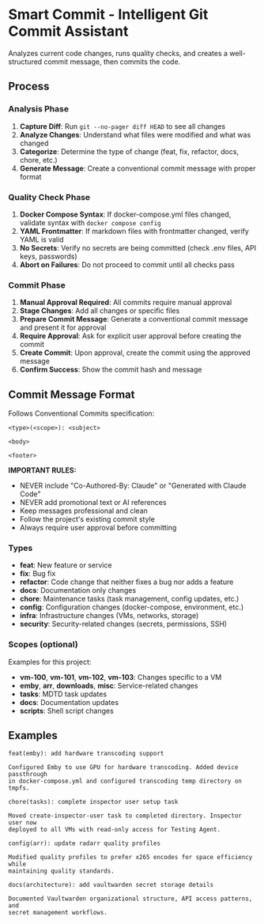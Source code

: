 # Smart Commit - Intelligent Git Commit Assistant

Analyzes current code changes, runs quality checks, and creates a well-structured commit message, then commits the code.

## Process

### Analysis Phase
1. **Capture Diff**: Run `git --no-pager diff HEAD` to see all changes
2. **Analyze Changes**: Understand what files were modified and what was changed
3. **Categorize**: Determine the type of change (feat, fix, refactor, docs, chore, etc.)
4. **Generate Message**: Create a conventional commit message with proper format

### Quality Check Phase
1. **Docker Compose Syntax**: If docker-compose.yml files changed, validate syntax with `docker compose config`
2. **YAML Frontmatter**: If markdown files with frontmatter changed, verify YAML is valid
3. **No Secrets**: Verify no secrets are being committed (check .env files, API keys, passwords)
4. **Abort on Failures**: Do not proceed to commit until all checks pass

### Commit Phase
1. **Manual Approval Required**: All commits require manual approval
2. **Stage Changes**: Add all changes or specific files
3. **Prepare Commit Message**: Generate a conventional commit message and present it for approval
4. **Require Approval**: Ask for explicit user approval before creating the commit
5. **Create Commit**: Upon approval, create the commit using the approved message
6. **Confirm Success**: Show the commit hash and message

## Commit Message Format

Follows Conventional Commits specification:
```
<type>(<scope>): <subject>

<body>

<footer>
```

**IMPORTANT RULES:**
- NEVER include "Co-Authored-By: Claude" or "Generated with Claude Code"
- NEVER add promotional text or AI references
- Keep messages professional and clean
- Follow the project's existing commit style
- Always require user approval before committing

### Types
- **feat**: New feature or service
- **fix**: Bug fix
- **refactor**: Code change that neither fixes a bug nor adds a feature
- **docs**: Documentation only changes
- **chore**: Maintenance tasks (task management, config updates, etc.)
- **config**: Configuration changes (docker-compose, environment, etc.)
- **infra**: Infrastructure changes (VMs, networks, storage)
- **security**: Security-related changes (secrets, permissions, SSH)

### Scopes (optional)
Examples for this project:
- **vm-100**, **vm-101**, **vm-102**, **vm-103**: Changes specific to a VM
- **emby**, **arr**, **downloads**, **misc**: Service-related changes
- **tasks**: MDTD task updates
- **docs**: Documentation updates
- **scripts**: Shell script changes

## Examples

```
feat(emby): add hardware transcoding support

Configured Emby to use GPU for hardware transcoding. Added device passthrough
in docker-compose.yml and configured transcoding temp directory on tmpfs.
```

```
chore(tasks): complete inspector user setup task

Moved create-inspector-user task to completed directory. Inspector user now
deployed to all VMs with read-only access for Testing Agent.
```

```
config(arr): update radarr quality profiles

Modified quality profiles to prefer x265 encodes for space efficiency while
maintaining quality standards.
```

```
docs(architecture): add vaultwarden secret storage details

Documented Vaultwarden organizational structure, API access patterns, and
secret management workflows.
```
